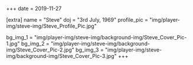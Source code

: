 +++
date = 2019-11-27

[extra]
name = "Steve"
doj = "3rd July, 1969"
profile_pic = "img/player-img/steve-img/Steve_Profile_Pic.jpg"

bg_img_1 = "img/player-img/steve-img/background-img/Steve_Cover_Pic-1.jpg"
bg_img_2 = "img/player-img/steve-img/background-img/Steve_Cover_Pic-2.jpg"
bg_img_3 = "img/player-img/steve-img/background-img/Steve_Cover_Pic-3.jpg"
+++

